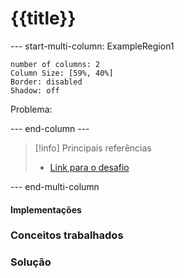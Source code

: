 # {{title}}

--- start-multi-column: ExampleRegion1  
```column-settings  
number of columns: 2
Column Size: [59%, 40%]
Border: disabled
Shadow: off
```

Problema:

--- end-column ---

> [!info] Principais referências
> - [Link para o desafio]()

--- end-multi-column


#### Implementações


### Conceitos trabalhados


### Solução